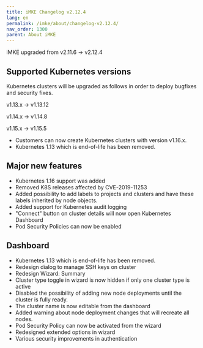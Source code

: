 ```yaml
---
title: iMKE Changelog v2.12.4
lang: en
permalink: /imke/about/changelog-v2.12.4/
nav_order: 1300
parent: About iMKE
---
```


iMKE upgraded from v2.11.6 → v2.12.4

## Supported Kubernetes versions

Kubernetes clusters will be upgraded as follows in order to deploy bugfixes and security fixes.

v1.13.x -> v1.13.12

v1.14.x -> v1.14.8

v1.15.x -> v1.15.5

- Customers can now create Kubernetes clusters with version v1.16.x.
- Kubernetes 1.13 which is end-of-life has been removed.

## Major new features

- Kubernetes 1.16 support was added
- Removed K8S releases affected by CVE-2019-11253
- Added possibility to add labels to projects and clusters and have these labels inherited by node objects.
- Added support for Kubernetes audit logging
- "Connect" button on cluster details will now open Kubernetes Dashboard
- Pod Security Policies can now be enabled

## Dashboard

- Kubernetes 1.13 which is end-of-life has been removed.
- Redesign dialog to manage SSH keys on cluster
- Redesign Wizard: Summary
- Cluster type toggle in wizard is now hidden if only one cluster type is active
- Disabled the possibility of adding new node deployments until the cluster is fully ready.
- The cluster name is now editable from the dashboard
- Added warning about node deployment changes that will recreate all nodes.
- Pod Security Policy can now be activated from the wizard
- Redesigned extended options in wizard
- Various security improvements in authentication
